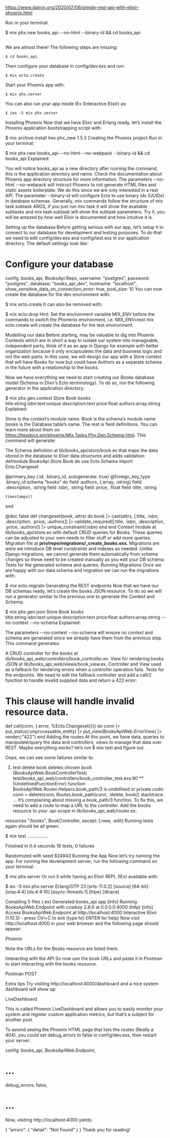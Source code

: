 https://www.dairon.org/2020/07/06/simple-rest-api-with-elixir-phoenix.html

Run in your terminal:

$ mix phx.new books_api --no-html  --binary-id && cd books_api
 
## 
We are almost there! The following steps are missing:

    $ cd books_api

Then configure your database in config/dev.exs and run:

    $ mix ecto.create

Start your Phoenix app with:

    $ mix phx.server

You can also run your app inside IEx (Interactive Elixir) as:

    $ iex -S mix phx.server







Installing Phoenix
Now that we have Elixir and Erlang ready, let’s install the Phoenix application bootstrapping script with:

$ mix archive.install hex phx_new 1.5.3
Creating the Phoenix project
Run in your terminal:

$ mix phx.new books_api --no-html --no-webpack --binary-id && cd books_api
Explained:

You will notice books_api as a new directory after running the command, this is the application directory and name. Check the documentation about Phoenix app directory structure for more information.
The parameters --no-html --no-webpack will instruct Phoenix to not generate HTML files and static assets boilerplate. We do this since we are only interested in a rest API.
The parameter --binary-id will configure Ecto to use binary ids (UUIDs) in database schemas.
Generally, mix commands follow the structure of mix task.subtask ARGS, if you just run mix task it will show the available subtasks and mix task.subtask will show the subtask parameters. Try it, you will be amazed by how well Elixir is documented and how intuitive it is.

Setting up the database
Before getting serious with our app, let’s setup it to connect to our database for development and testing purposes. To do that we need to edit config/dev.exs and config/test.exs in our application directory. The default settings look like:

# Configure your database
config :books_api, BooksApi.Repo,
  username: "postgres",
  password: "postgres",
  database: "books_api_dev",
  hostname: "localhost",
  show_sensitive_data_on_connection_error: true,
  pool_size: 10
You can now create the database for the dev environment with:

$ mix ecto.create
It can also be removed with:

$ mix ecto.drop
Hint: Set the environment variable MIX_ENV before the commands to switch the Phonenix environment, i.e. MIX_ENV=test mix ecto.create will create the database for the test environment.

Modelling our data
Before starting, may be valuable to dig into Phoenix Contexts which are in short a way to isolate our system into manageable, independent parts, think of it as an app in Django for example with better organization because it only encapsulates the data and business logic and not the web parts. In this case, we will design our app with a Store context that will have Books for now but could have Authors as a separate schema in the future with a relationship to the books.

Now we have everything we need to start creating our Books database model (Schema in Elixir’s Ecto terminology). To do so, run the following generator in the application directory:

$ mix phx.gen.context Store Book books \
title:string isbn:text:unique description:text price:float authors:array:string
Explained:

Store is the context’s module name.
Book is the schema’s module name.
books is the Database table’s name.
The rest is field definitions. You can learn more about them on https://hexdocs.pm/phoenix/Mix.Tasks.Phx.Gen.Schema.html.
This command will generate:

The Schema definition at lib/books_api/store/book.ex that maps the data stored in the database to Elixir data structures and adds validation:
defmodule BooksApi.Store.Book do
  use Ecto.Schema
  import Ecto.Changeset

  @primary_key {:id, :binary_id, autogenerate: true}
  @foreign_key_type :binary_id
  schema "books" do
    field :authors, {:array, :string}
    field :description, :string
    field :isbn, :string
    field :price, :float
    field :title, :string

    timestamps()
  end

  @doc false
  def changeset(book, attrs) do
    book
    |> cast(attrs, [:title, :isbn, :description, :price, :authors])
    |> validate_required([:title, :isbn, :description, :price, :authors])
    |> unique_constraint(:isbn)
  end
end
Context module at lib/books_api/store.ex with default CRUD queries for Books. These queries can be adjusted to your own needs to filter stuff or add more queries.
Migration file at **priv/repo/migrations/_create_books.exs**. Migrations are were we introduce DB level constraints and indexes as needed. Unlike Django migrations, we cannot generate them automatically from schema changes so these need to be created manually as you edit your DB schema.
Tests for the generated schema and queries.
Running Migrations
Once we are happy with our data schema and migration we can run the migrations with:

$ mix ecto.migrate
Generating the REST endpoints
Now that we have our DB schemas ready, let’s create the books JSON resource. To do so we will run a generator similar to the previous one to generate the Context and Schema:

$ mix phx.gen.json Store Book books \
title:string isbn:text:unique description:text price:float authors:array:string --no-context --no-schema
Explained:

The parameters --no-context --no-schema will ensure no context and schema are generated since we already have them from the previous step.
This command generates:

A CRUD controller for the books at lib/books_api_web/controllers/book_controller.ex.
View for rendering books JSON at lib/books_api_web/views/book_view.ex.
Controller and View used as a fallback for rendering errors when a controller operation fails.
Tests for the endpoints.
We need to edit the fallback controller and add a call/2 function to handle invalid supplied data and return a 422 error:

# This clause will handle invalid resource data.
def call(conn, {:error, %Ecto.Changeset{}}) do
    conn
    |> put_status(:unprocessable_entity)
    |> put_view(BooksApiWeb.ErrorView)
    |> render(:"422")
end
Adding the routes
At this point, we have data, queries to manipulate/query the data and controllers, views to manage that data over REST. Maybe everything works? let’s run $ mix test and figure out.

Oops, we can see some failures similar to:

  1) test delete book deletes chosen book (BooksApiWeb.BookControllerTest)
     test/books_api_web/controllers/book_controller_test.exs:90
     ** (UndefinedFunctionError) function BooksApiWeb.Router.Helpers.book_path/3 is undefined or private
     code: conn = delete(conn, Routes.book_path(conn, :delete, book))
     stacktrace:
       ...
It’s complaining about missing a book_path/3 function. To fix this, we need to add a route to map a URL to the controller. Add the books resource to your :api scope in lib/books_api_web/router.ex:

resources "/books", BookController, except: [:new, :edit]
Running tests again should be all green:

$ mix test
................

Finished in 0.4 seconds
16 tests, 0 failures

Randomized with seed 824943
Running the App
Now let’s try running the app. For running the development server, run the following command on your terminal:

$ mix phx.server
Or run it while having an Elixir REPL (IEx) available with:

$ iex -S mix phx.server
Erlang/OTP 23 [erts-11.0.2] [source] [64-bit] [smp:4:4] [ds:4:4:10] [async-threads:1] [hipe] [dtrace]

Compiling 5 files (.ex)
Generated books_api app
[info] Running BooksApiWeb.Endpoint with cowboy 2.8.0 at 0.0.0.0:4000 (http)
[info] Access BooksApiWeb.Endpoint at http://localhost:4000
Interactive Elixir (1.10.3) - press Ctrl+C to exit (type h() ENTER for help)
Now visit http://localhost:4000 in your web browser and the following page should appear:

Phoenix

Note the URLs for the Books resource are listed there.

Interacting with the API
So now use the book URLs and paste it in Postman to start interacting with the books resource.

Postman POST

Extra tips
Try visiting http://localhost:4000/dashboard and a nice system dashboard will show up:

LiveDashboard

This is called Phoenix LiveDashboard and allows you to easily monitor your system and register custom application metrics, but that’s a subject for another post.

To avoind seeing the Phoenix HTML page that lists the routes (Really a 404), you could set debug_errors to false in config/dev.exs, then restart your server:

config :books_api, BooksApiWeb.Endpoint,
  # ...
  debug_errors: false,
  # ...
Now, visiting http://localhost:4000 yields:

{ 
    "errors": {
        "detail": "Not Found"
    }
}
Thank you for reading!